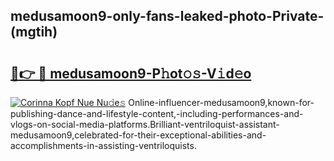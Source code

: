 ## medusamoon9-only-fans​-leaked-photo​-Private-(mgtih)


# <h2><a href="https://mediaupload.pro?title=medusamoon9&ref=git">🔗👉 🔴 medusamoon9-P𝚑ot𝚘𝚜-V𝚒d𝚎o</a></h2>

[![Corinna Kopf Nue Nu𝚍e𝚜](https://i.imgur.com/0qMVB7G.gif)](https://mediaupload.pro?title=medusamoon9&ref=git)
Online-influencer-medusamoon9,known-for-publishing-dance-and-lifestyle-content,-including-performances-and-vlogs-on-social-media-platforms.Brilliant-ventriloquist-assistant-medusamoon9,celebrated-for-their-exceptional-abilities-and-accomplishments-in-assisting-ventriloquists.  